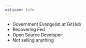 ```yaml
---
octicon: info
---
```


* Government Evangelist at GitHub
* Recovering Fed
* Open Source Developer
* Not selling anything